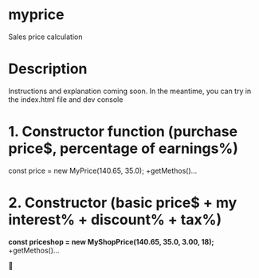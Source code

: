 # myprice
Sales price calculation

# Description
Instructions and explanation coming soon. In the meantime, you can try in the index.html file and dev console

# 1. Constructor function (purchase price$, percentage of earnings%)
const price = new MyPrice(140.65, 35.0);
+getMethos()...

# 2. Constructor (basic price$ + my interest% + discount% + tax%)
<b>const priceshop = new MyShopPrice(140.65, 35.0, 3.00, 18);</b>
+getMethos()...

🦈
